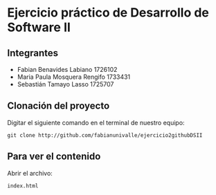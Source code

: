 # Ejercicio práctico de Desarrollo de Software II
## Integrantes
- Fabian Benavides Labiano      1726102
- Maria Paula Mosquera Rengifo  1733431
- Sebastián Tamayo Lasso        1725707
## Clonación del proyecto
Digitar el siguiente comando en el terminal de nuestro equipo:
```
git clone http://github.com/fabianunivalle/ejercicio2githubDSII
```
## Para ver el contenido
Abrir el archivo:
```
index.html
```
